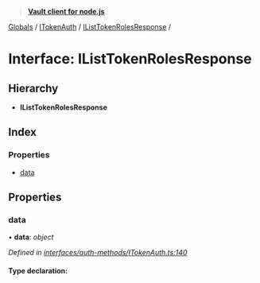 > **[Vault client for node.js](../README.md)**

[Globals](../globals.md) / [ITokenAuth](../modules/itokenauth.md) / [IListTokenRolesResponse](itokenauth.ilisttokenrolesresponse.md) /

# Interface: IListTokenRolesResponse

## Hierarchy

* **IListTokenRolesResponse**

## Index

### Properties

* [data](itokenauth.ilisttokenrolesresponse.md#data)

## Properties

###  data

• **data**: *object*

*Defined in [interfaces/auth-methods/ITokenAuth.ts:140](https://github.com/theogravity/vault-tacular/blob/07227c0/src/interfaces/auth-methods/ITokenAuth.ts#L140)*

#### Type declaration: